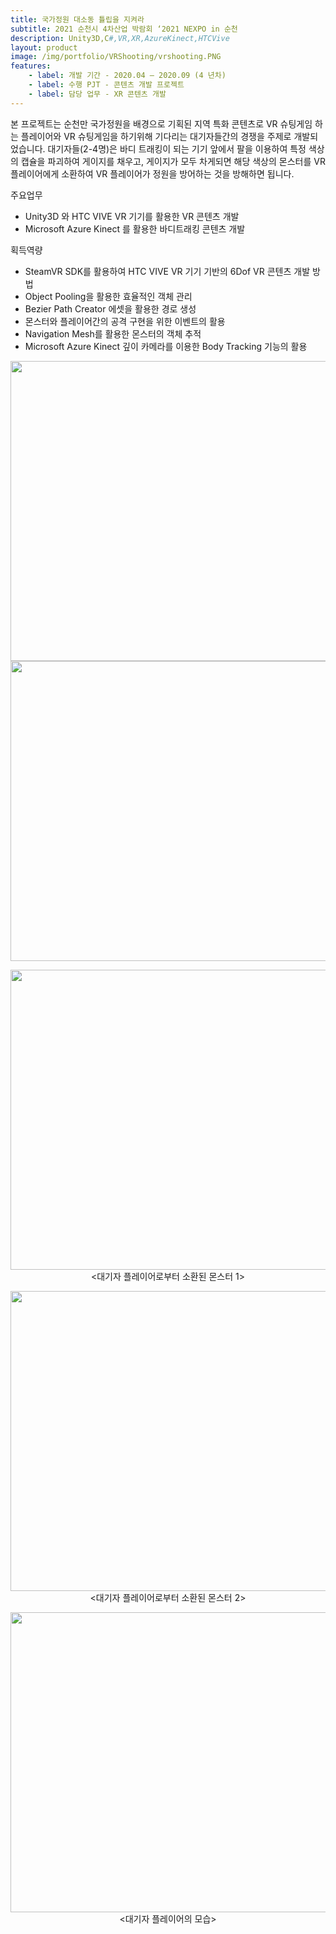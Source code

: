 ```yaml
---
title: 국가정원 대소동 튤립을 지켜라
subtitle: 2021 순천시 4차산업 박람회 ‘2021 NEXPO in 순천
description: Unity3D,C#,VR,XR,AzureKinect,HTCVive
layout: product
image: /img/portfolio/VRShooting/vrshooting.PNG
features:
    - label: 개발 기간 - 2020.04 – 2020.09 (4 년차)  
    - label: 수행 PJT - 콘텐츠 개발 프로젝트  
    - label: 담당 업무 - XR 콘텐츠 개발  
---
```


본 프로젝트는 순천만 국가정원을 배경으로 기획된 지역 특화 콘텐츠로 VR 슈팅게임 하는 플레이어와 VR 슈팅게임을 하기위해 기다리는 대기자들간의 경쟁을 주제로 개발되었습니다. 대기자들(2-4명)은 바디 트래킹이 되는 기기 앞에서 팔을 이용하여 특정 색상의 캡슐을 파괴하여 게이지를 채우고, 게이지가 모두 차게되면 해당 색상의 몬스터를 VR 플레이어에게 소환하여 VR 플레이어가 정원을 방어하는 것을 방해하면 됩니다.   
    
주요업무  
- Unity3D 와 HTC VIVE VR 기기를 활용한 VR 콘텐츠 개발  
- Microsoft Azure Kinect 를 활용한 바디트래킹 콘텐츠 개발  
  
획득역량  
- SteamVR SDK를 활용하여 HTC VIVE VR 기기 기반의 6Dof VR 콘텐츠 개발 방법  
- Object Pooling을 활용한 효율적인 객체 관리  
- Bezier Path Creator 에셋을 활용한 경로 생성  
- 몬스터와 플레이어간의 공격 구현을 위한 이벤트의 활용  
- Navigation Mesh를 활용한 몬스터의 객체 추적   
- Microsoft Azure Kinect 깊이 카메라를 이용한 Body Tracking 기능의 활용
  
<img src="/img/vrplay.gif" width="640" height="480"><img src="/img/portfolio/VRShooting/VRShooting01.gif" width="640" height="480"><br/>


<p align="center"><img src="/img/portfolio/VRShooting/VRShooting01.gif" width="640" height="480"><br/>
<대기자 플레이어로부터 소환된 몬스터 1> </p>  

<p align="center"><img src="/img/portfolio/VRShooting/VRShooting02.gif" width="640" height="480"><br/>
<대기자 플레이어로부터 소환된 몬스터 2> </p>  

<p align="center"><img src="/img/portfolio/VRShooting/VRShooting03.gif" width="640" height="480"><br/>
<대기자 플레이어의 모습> </p>  


